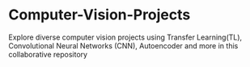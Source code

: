# Computer-Vision-Projects
Explore diverse computer vision projects using Transfer Learning(TL), Convolutional Neural Networks (CNN), Autoencoder and more in this collaborative repository
